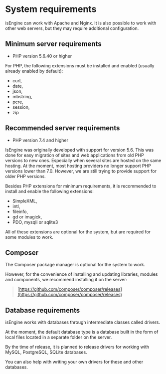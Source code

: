 # System requirements

isEngine can work with Apache and Nginx. It is also possible to work with other web servers, but they may require additional configuration.

## Minimum server requirements

* PHP version 5.6.40 or higher

For PHP, the following extensions must be installed and enabled (usually already enabled by default):

* curl,
* date,
* json,
* mbstring,
* pcre,
* session,
* zip

## Recommended server requirements

* PHP version 7.4 and higher

IsEngine was originally developed with support for version 5.6. This was done for easy migration of sites and web applications from old PHP versions to new ones. Especially when several sites are hosted on the same hosting. At the moment, most hosting providers no longer support PHP versions lower than 7.0. However, we are still trying to provide support for older PHP versions.

Besides PHP extensions for minimum requirements, it is recommended to install and enable the following extensions:

* SimpleXML,
* intl,
* fileinfo,
* gd or imagick,
* PDO, mysqli or sqlite3

All of these extensions are optional for the system, but are required for some modules to work.

## Сomposer

The Composer package manager is optional for the system to work.

However, for the convenience of installing and updating libraries, modules and components, we recommend installing it on the server:

> [https://github.com/composer/composer/releases](https://github.com/composer/composer/releases)

## Database requirements

isEngine works with databases through intermediate classes called drivers.

At the moment, the default database type is a database built in the form of local files located in a separate folder on the server.

By the time of release, it is planned to release drivers for working with MySQL, PostgreSQL, SQLite databases.

You can also help with writing your own drivers for these and other databases.
